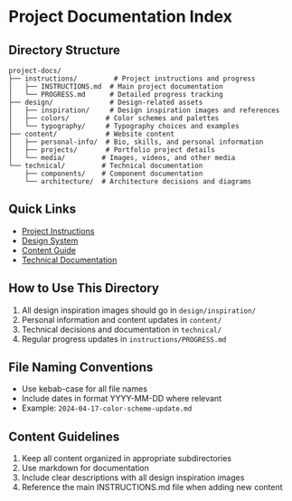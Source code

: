 # Project Documentation Index

## Directory Structure
```
project-docs/
├── instructions/         # Project instructions and progress
│   ├── INSTRUCTIONS.md  # Main project documentation
│   └── PROGRESS.md      # Detailed progress tracking
├── design/              # Design-related assets
│   ├── inspiration/     # Design inspiration images and references
│   ├── colors/         # Color schemes and palettes
│   └── typography/     # Typography choices and examples
├── content/            # Website content
│   ├── personal-info/  # Bio, skills, and personal information
│   ├── projects/       # Portfolio project details
│   └── media/         # Images, videos, and other media
└── technical/         # Technical documentation
    ├── components/    # Component documentation
    └── architecture/  # Architecture decisions and diagrams
```

## Quick Links
- [Project Instructions](./instructions/INSTRUCTIONS.md)
- [Design System](./design/README.md)
- [Content Guide](./content/README.md)
- [Technical Documentation](./technical/README.md)

## How to Use This Directory
1. All design inspiration images should go in `design/inspiration/`
2. Personal information and content updates in `content/`
3. Technical decisions and documentation in `technical/`
4. Regular progress updates in `instructions/PROGRESS.md`

## File Naming Conventions
- Use kebab-case for all file names
- Include dates in format YYYY-MM-DD where relevant
- Example: `2024-04-17-color-scheme-update.md`

## Content Guidelines
1. Keep all content organized in appropriate subdirectories
2. Use markdown for documentation
3. Include clear descriptions with all design inspiration images
4. Reference the main INSTRUCTIONS.md file when adding new content 
